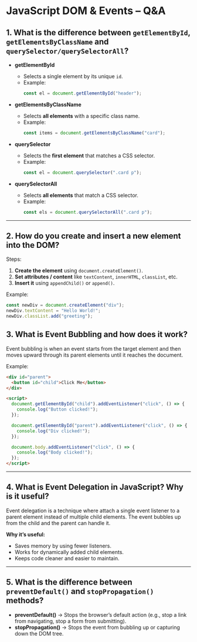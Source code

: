 # JavaScript DOM & Events – Q&A

## 1. What is the difference between `getElementById`, `getElementsByClassName` and `querySelector/querySelectorAll`?

- **getElementById**  
  - Selects a single element by its unique `id`.    
  - Example:  
    ```js
    const el = document.getElementById("header");
    ```

- **getElementsByClassName**  
  - Selects **all elements** with a specific class name.   
  - Example:  
    ```js
    const items = document.getElementsByClassName("card");
    ```

- **querySelector**  
  - Selects the **first element** that matches a CSS selector.  
  - Example:  
    ```js
    const el = document.querySelector(".card p");
    ```

- **querySelectorAll**  
  - Selects **all elements** that match a CSS selector. 
  - Example:  
    ```js
    const els = document.querySelectorAll(".card p");
    ```

---

## 2. How do you create and insert a new element into the DOM?

Steps:
1. **Create the element** using `document.createElement()`.
2. **Set attributes / content** like `textContent`, `innerHTML`, `classList`, etc.
3. **Insert it** using `appendChild()` or `append()`.

Example:
```js
const newDiv = document.createElement("div");
newDiv.textContent = "Hello World!";
newDiv.classList.add("greeting");
```
## 3. What is Event Bubbling and how does it work?

Event bubbling is when an event starts from the target element and then moves upward through its parent elements until it reaches the document.  

Example:

```html
<div id="parent">
  <button id="child">Click Me</button>
</div>

<script>
  document.getElementById("child").addEventListener("click", () => {
    console.log("Button clicked!");
  });

  document.getElementById("parent").addEventListener("click", () => {
    console.log("Div clicked!");
  });

  document.body.addEventListener("click", () => {
    console.log("Body clicked!");
  });
</script>
```
---

## 4. What is Event Delegation in JavaScript? Why is it useful?

Event delegation is a technique where attach a single event listener to a parent element instead of multiple child elements. The event bubbles up from the child and the parent can handle it.  

**Why it’s useful:**
- Saves memory by using fewer listeners.  
- Works for dynamically added child elements.  
- Keeps code cleaner and easier to maintain.

---

## 5. What is the difference between `preventDefault()` and `stopPropagation()` methods?

- **preventDefault()** → Stops the browser’s default action (e.g., stop a link from navigating, stop a form from submitting).  
- **stopPropagation()** → Stops the event from bubbling up or capturing down the DOM tree.  
